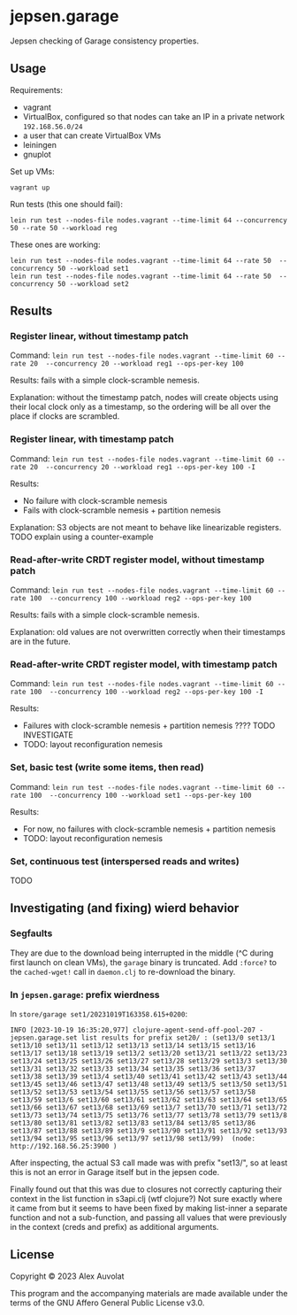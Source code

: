 # jepsen.garage

Jepsen checking of Garage consistency properties.

## Usage

Requirements:

- vagrant
- VirtualBox, configured so that nodes can take an IP in a private network `192.168.56.0/24`
- a user that can create VirtualBox VMs
- leiningen
- gnuplot

Set up VMs:

```
vagrant up
```

Run tests (this one should fail):

```
lein run test --nodes-file nodes.vagrant --time-limit 64 --concurrency 50 --rate 50 --workload reg
```

These ones are working:

```
lein run test --nodes-file nodes.vagrant --time-limit 64 --rate 50  --concurrency 50 --workload set1
lein run test --nodes-file nodes.vagrant --time-limit 64 --rate 50  --concurrency 50 --workload set2
```

## Results

### Register linear, without timestamp patch

Command: `lein run test --nodes-file nodes.vagrant --time-limit 60 --rate 20  --concurrency 20 --workload reg1 --ops-per-key 100`

Results: fails with a simple clock-scramble nemesis.

Explanation: without the timestamp patch, nodes will create objects using their
local clock only as a timestamp, so the ordering will be all over the place if
clocks are scrambled.

### Register linear, with timestamp patch

Command: `lein run test --nodes-file nodes.vagrant --time-limit 60 --rate 20  --concurrency 20 --workload reg1 --ops-per-key 100 -I`

Results:

- No failure with clock-scramble nemesis
- Fails with clock-scramble nemesis + partition nemesis

Explanation: S3 objects are not meant to behave like linearizable registers. TODO explain using a counter-example

### Read-after-write CRDT register model, without timestamp patch

Command: `lein run test --nodes-file nodes.vagrant --time-limit 60 --rate 100  --concurrency 100 --workload reg2 --ops-per-key 100`

Results: fails with a simple clock-scramble nemesis.

Explanation: old values are not overwritten correctly when their timestamps are in the future.

### Read-after-write CRDT register model, with timestamp patch

Command: `lein run test --nodes-file nodes.vagrant --time-limit 60 --rate 100  --concurrency 100 --workload reg2 --ops-per-key 100 -I`

Results:

- Failures with clock-scramble nemesis + partition nemesis ???? TODO INVESTIGATE
- TODO: layout reconfiguration nemesis


### Set, basic test (write some items, then read)

Command: `lein run test --nodes-file nodes.vagrant --time-limit 60 --rate 100  --concurrency 100 --workload set1 --ops-per-key 100`

Results:

- For now, no failures with clock-scramble nemesis + partition nemesis
- TODO: layout reconfiguration nemesis

### Set, continuous test (interspersed reads and writes)

TODO


## Investigating (and fixing) wierd behavior

### Segfaults

They are due to the download being interrupted in the middle (^C during first launch on clean VMs), the `garage` binary is truncated.
Add `:force?` to the `cached-wget!` call in `daemon.clj` to re-download the binary.

### In `jepsen.garage`: prefix wierdness

In `store/garage set1/20231019T163358.615+0200`:

```
INFO [2023-10-19 16:35:20,977] clojure-agent-send-off-pool-207 - jepsen.garage.set list results for prefix set20/ : (set13/0 set13/1 set13/10 set13/11 set13/12 set13/13 set13/14 set13/15 set13/16 set13/17 set13/18 set13/19 set13/2 set13/20 set13/21 set13/22 set13/23 set13/24 set13/25 set13/26 set13/27 set13/28 set13/29 set13/3 set13/30 set13/31 set13/32 set13/33 set13/34 set13/35 set13/36 set13/37 set13/38 set13/39 set13/4 set13/40 set13/41 set13/42 set13/43 set13/44 set13/45 set13/46 set13/47 set13/48 set13/49 set13/5 set13/50 set13/51 set13/52 set13/53 set13/54 set13/55 set13/56 set13/57 set13/58 set13/59 set13/6 set13/60 set13/61 set13/62 set13/63 set13/64 set13/65 set13/66 set13/67 set13/68 set13/69 set13/7 set13/70 set13/71 set13/72 set13/73 set13/74 set13/75 set13/76 set13/77 set13/78 set13/79 set13/8 set13/80 set13/81 set13/82 set13/83 set13/84 set13/85 set13/86 set13/87 set13/88 set13/89 set13/9 set13/90 set13/91 set13/92 set13/93 set13/94 set13/95 set13/96 set13/97 set13/98 set13/99)  (node: http://192.168.56.25:3900 )
```

After inspecting, the actual S3 call made was with prefix "set13/", so at least this is not an error in Garage itself but in the jepsen code.

Finally found out that this was due to closures not correctly capturing their context in the list function in s3api.clj (wtf clojure?)
Not sure exactly where it came from but it seems to have been fixed by making list-inner a separate function and not a sub-function,
and passing all values that were previously in the context (creds and prefix) as additional arguments.

## License

Copyright © 2023 Alex Auvolat

This program and the accompanying materials are made available under the
terms of the GNU Affero General Public License v3.0.

